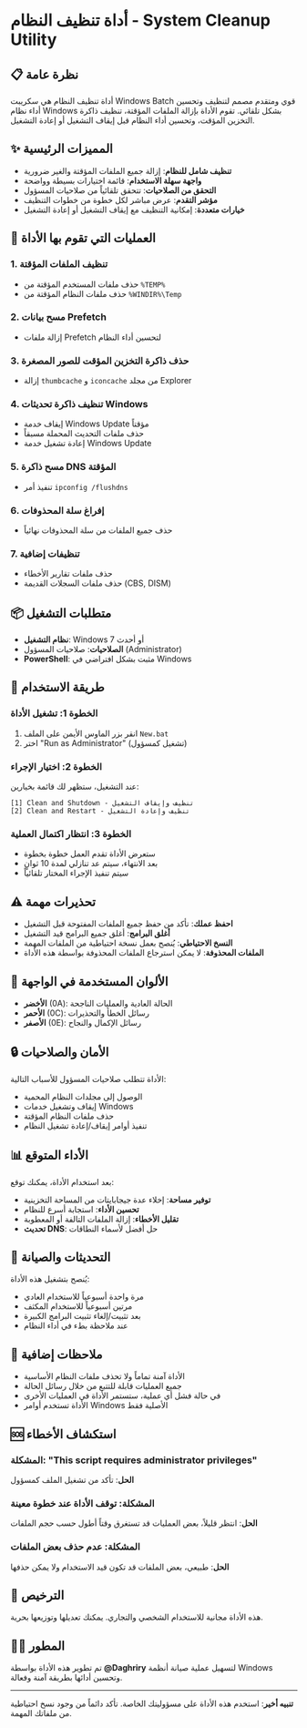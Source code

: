# أداة تنظيف النظام - System Cleanup Utility

## 📋 نظرة عامة

أداة تنظيف النظام هي سكريبت Windows Batch قوي ومتقدم مصمم لتنظيف وتحسين أداء نظام Windows بشكل تلقائي. تقوم الأداة بإزالة الملفات المؤقتة، تنظيف ذاكرة التخزين المؤقت، وتحسين أداء النظام قبل إيقاف التشغيل أو إعادة التشغيل.

## ✨ المميزات الرئيسية

- **تنظيف شامل للنظام**: إزالة جميع الملفات المؤقتة والغير ضرورية
- **واجهة سهلة الاستخدام**: قائمة اختيارات بسيطة وواضحة
- **التحقق من الصلاحيات**: تتحقق تلقائياً من صلاحيات المسؤول
- **مؤشر التقدم**: عرض مباشر لكل خطوة من خطوات التنظيف
- **خيارات متعددة**: إمكانية التنظيف مع إيقاف التشغيل أو إعادة التشغيل

## 🔧 العمليات التي تقوم بها الأداة

### 1. تنظيف الملفات المؤقتة
- حذف ملفات المستخدم المؤقتة من `%TEMP%`
- حذف ملفات النظام المؤقتة من `%WINDIR%\Temp`

### 2. مسح بيانات Prefetch
- إزالة ملفات Prefetch لتحسين أداء النظام

### 3. حذف ذاكرة التخزين المؤقت للصور المصغرة
- إزالة `thumbcache` و `iconcache` من مجلد Explorer

### 4. تنظيف ذاكرة تحديثات Windows
- إيقاف خدمة Windows Update مؤقتاً
- حذف ملفات التحديث المحملة مسبقاً
- إعادة تشغيل خدمة Windows Update

### 5. مسح ذاكرة DNS المؤقتة
- تنفيذ أمر `ipconfig /flushdns`

### 6. إفراغ سلة المحذوفات
- حذف جميع الملفات من سلة المحذوفات نهائياً

### 7. تنظيفات إضافية
- حذف ملفات تقارير الأخطاء
- حذف ملفات السجلات القديمة (CBS, DISM)

## 📦 متطلبات التشغيل

- **نظام التشغيل**: Windows 7 أو أحدث
- **الصلاحيات**: صلاحيات المسؤول (Administrator)
- **PowerShell**: مثبت بشكل افتراضي في Windows

## 🚀 طريقة الاستخدام

### الخطوة 1: تشغيل الأداة
1. انقر بزر الماوس الأيمن على الملف `New.bat`
2. اختر "Run as Administrator" (تشغيل كمسؤول)

### الخطوة 2: اختيار الإجراء
عند التشغيل، ستظهر لك قائمة بخيارين:
```
[1] Clean and Shutdown - تنظيف وإيقاف التشغيل
[2] Clean and Restart - تنظيف وإعادة التشغيل
```

### الخطوة 3: انتظار اكتمال العملية
- ستعرض الأداة تقدم العمل خطوة بخطوة
- بعد الانتهاء، سيتم عد تنازلي لمدة 10 ثوانٍ
- سيتم تنفيذ الإجراء المختار تلقائياً

## ⚠️ تحذيرات مهمة

- **احفظ عملك**: تأكد من حفظ جميع الملفات المفتوحة قبل التشغيل
- **أغلق البرامج**: أغلق جميع البرامج قيد التشغيل
- **النسخ الاحتياطي**: يُنصح بعمل نسخة احتياطية من الملفات المهمة
- **الملفات المحذوفة**: لا يمكن استرجاع الملفات المحذوفة بواسطة هذه الأداة

## 🎨 الألوان المستخدمة في الواجهة

- **الأخضر** (0A): الحالة العادية والعمليات الناجحة
- **الأحمر** (0C): رسائل الخطأ والتحذيرات
- **الأصفر** (0E): رسائل الإكمال والنجاح

## 🔒 الأمان والصلاحيات

الأداة تتطلب صلاحيات المسؤول للأسباب التالية:
- الوصول إلى مجلدات النظام المحمية
- إيقاف وتشغيل خدمات Windows
- حذف ملفات النظام المؤقتة
- تنفيذ أوامر إيقاف/إعادة تشغيل النظام

## 📊 الأداء المتوقع

بعد استخدام الأداة، يمكنك توقع:
- **توفير مساحة**: إخلاء عدة جيجابايتات من المساحة التخزينية
- **تحسين الأداء**: استجابة أسرع للنظام
- **تقليل الأخطاء**: إزالة الملفات التالفة أو المعطوبة
- **تحديث DNS**: حل أفضل لأسماء النطاقات

## 🔄 التحديثات والصيانة

يُنصح بتشغيل هذه الأداة:
- مرة واحدة أسبوعياً للاستخدام العادي
- مرتين أسبوعياً للاستخدام المكثف
- بعد تثبيت/إلغاء تثبيت البرامج الكبيرة
- عند ملاحظة بطء في أداء النظام

## 📝 ملاحظات إضافية

- الأداة آمنة تماماً ولا تحذف ملفات النظام الأساسية
- جميع العمليات قابلة للتتبع من خلال رسائل الحالة
- في حالة فشل أي عملية، ستستمر الأداة في العمليات الأخرى
- الأداة تستخدم أوامر Windows الأصلية فقط

## 🆘 استكشاف الأخطاء

### المشكلة: "This script requires administrator privileges"
**الحل**: تأكد من تشغيل الملف كمسؤول

### المشكلة: توقف الأداة عند خطوة معينة
**الحل**: انتظر قليلاً، بعض العمليات قد تستغرق وقتاً أطول حسب حجم الملفات

### المشكلة: عدم حذف بعض الملفات
**الحل**: طبيعي، بعض الملفات قد تكون قيد الاستخدام ولا يمكن حذفها

## 📜 الترخيص

هذه الأداة مجانية للاستخدام الشخصي والتجاري. يمكنك تعديلها وتوزيعها بحرية.

## 👨‍💻 المطور

تم تطوير هذه الأداة بواسطة **@Daghriry** لتسهيل عملية صيانة أنظمة Windows وتحسين أدائها بطريقة آمنة وفعالة.

---

**تنبيه أخير**: استخدم هذه الأداة على مسؤوليتك الخاصة. تأكد دائماً من وجود نسخ احتياطية من ملفاتك المهمة.